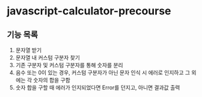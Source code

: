 # javascript-calculator-precourse

## 기능 목록

1. 문자열 받기
2. 문자열 내 커스텀 구분자 찾기
3. 기존 구분자 및 커스텀 구분자를 통해 숫자를 분리
4. 음수 또는 0이 있는 경우, 커스텀 구분자가 아닌 문자 인식 시 에러로 인지하고 그 외에는 각 숫자의 합을 구함
5. 숫자 합을 구할 때 에러가 인지되었다면 Error를 던지고, 아니면 결과값 출력